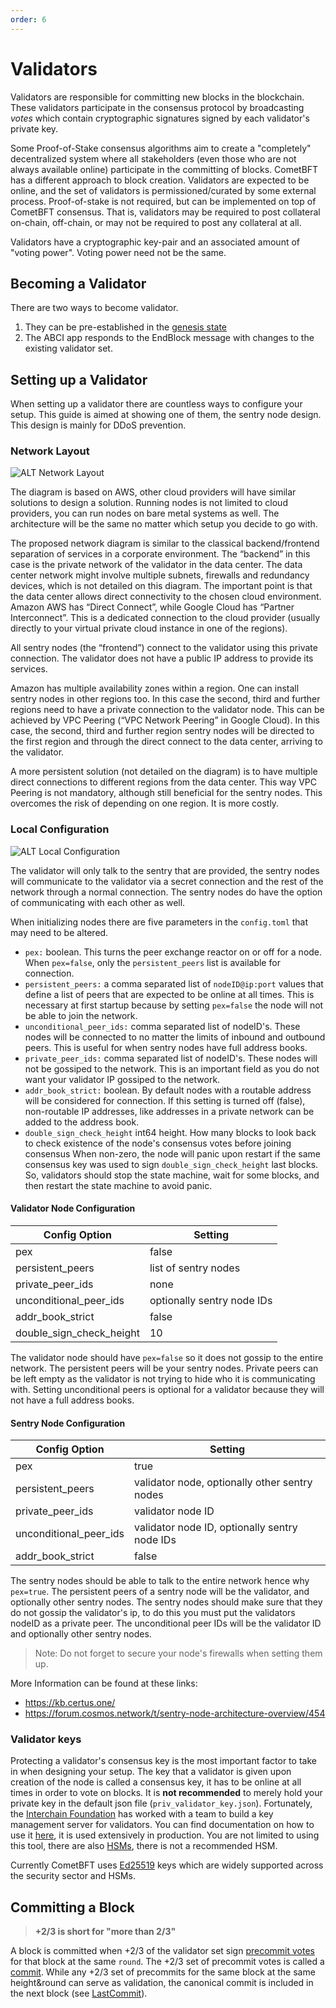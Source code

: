 ```yaml
---
order: 6
---
```


# Validators

Validators are responsible for committing new blocks in the blockchain.
These validators participate in the consensus protocol by broadcasting
_votes_ which contain cryptographic signatures signed by each
validator's private key.

Some Proof-of-Stake consensus algorithms aim to create a "completely"
decentralized system where all stakeholders (even those who are not
always available online) participate in the committing of blocks.
CometBFT has a different approach to block creation. Validators are
expected to be online, and the set of validators is permissioned/curated
by some external process. Proof-of-stake is not required, but can be
implemented on top of CometBFT consensus. That is, validators may be
required to post collateral on-chain, off-chain, or may not be required
to post any collateral at all.

Validators have a cryptographic key-pair and an associated amount of
"voting power". Voting power need not be the same.

## Becoming a Validator

There are two ways to become validator.

1. They can be pre-established in the [genesis state](./using-cometbft.md#genesis)
2. The ABCI app responds to the EndBlock message with changes to the
   existing validator set.

## Setting up a Validator

When setting up a validator there are countless ways to configure your setup. This guide is aimed at showing one of them, the sentry node design. This design is mainly for DDoS prevention.

### Network Layout

![ALT Network Layout](../imgs/sentry_layout.png)

The diagram is based on AWS, other cloud providers will have similar solutions to design a solution. Running nodes is not limited to cloud providers, you can run nodes on bare metal systems as well. The architecture will be the same no matter which setup you decide to go with.

The proposed network diagram is similar to the classical backend/frontend separation of services in a corporate environment. The “backend” in this case is the private network of the validator in the data center. The data center network might involve multiple subnets, firewalls and redundancy devices, which is not detailed on this diagram. The important point is that the data center allows direct connectivity to the chosen cloud environment. Amazon AWS has “Direct Connect”, while Google Cloud has “Partner Interconnect”. This is a dedicated connection to the cloud provider (usually directly to your virtual private cloud instance in one of the regions).

All sentry nodes (the “frontend”) connect to the validator using this private connection. The validator does not have a public IP address to provide its services.

Amazon has multiple availability zones within a region. One can install sentry nodes in other regions too. In this case the second, third and further regions need to have a private connection to the validator node. This can be achieved by VPC Peering (“VPC Network Peering” in Google Cloud). In this case, the second, third and further region sentry nodes will be directed to the first region and through the direct connect to the data center, arriving to the validator.

A more persistent solution (not detailed on the diagram) is to have multiple direct connections to different regions from the data center. This way VPC Peering is not mandatory, although still beneficial for the sentry nodes. This overcomes the risk of depending on one region. It is more costly.

### Local Configuration

![ALT Local Configuration](../imgs/sentry_local_config.png)

The validator will only talk to the sentry that are provided, the sentry nodes will communicate to the validator via a secret connection and the rest of the network through a normal connection. The sentry nodes do have the option of communicating with each other as well.

When initializing nodes there are five parameters in the `config.toml` that may need to be altered.

- `pex:` boolean. This turns the peer exchange reactor on or off for a node. When `pex=false`, only the `persistent_peers` list is available for connection.
- `persistent_peers:` a comma separated list of `nodeID@ip:port` values that define a list of peers that are expected to be online at all times. This is necessary at first startup because by setting `pex=false` the node will not be able to join the network.
- `unconditional_peer_ids:` comma separated list of nodeID's. These nodes will be connected to no matter the limits of inbound and outbound peers. This is useful for when sentry nodes have full address books.
- `private_peer_ids:` comma separated list of nodeID's. These nodes will not be gossiped to the network. This is an important field as you do not want your validator IP gossiped to the network.
- `addr_book_strict:` boolean. By default nodes with a routable address will be considered for connection. If this setting is turned off (false), non-routable IP addresses, like addresses in a private network can be added to the address book.
- `double_sign_check_height` int64 height.  How many blocks to look back to check existence of the node's consensus votes before joining consensus When non-zero, the node will panic upon restart if the same consensus key was used to sign `double_sign_check_height` last blocks. So, validators should stop the state machine, wait for some blocks, and then restart the state machine to avoid panic.

#### Validator Node Configuration

| Config Option            | Setting                    |
| ------------------------ | -------------------------- |
| pex                      | false                      |
| persistent_peers         | list of sentry nodes       |
| private_peer_ids         | none                       |
| unconditional_peer_ids   | optionally sentry node IDs |
| addr_book_strict         | false                      |
| double_sign_check_height | 10                         |

The validator node should have `pex=false` so it does not gossip to the entire network. The persistent peers will be your sentry nodes. Private peers can be left empty as the validator is not trying to hide who it is communicating with. Setting unconditional peers is optional for a validator because they will not have a full address books.

#### Sentry Node Configuration

| Config Option          | Setting                                       |
| ---------------------- | --------------------------------------------- |
| pex                    | true                                          |
| persistent_peers       | validator node, optionally other sentry nodes |
| private_peer_ids       | validator node ID                             |
| unconditional_peer_ids | validator node ID, optionally sentry node IDs |
| addr_book_strict       | false                                         |

The sentry nodes should be able to talk to the entire network hence why `pex=true`. The persistent peers of a sentry node will be the validator, and optionally other sentry nodes. The sentry nodes should make sure that they do not gossip the validator's ip, to do this you must put the validators nodeID as a private peer. The unconditional peer IDs will be the validator ID and optionally other sentry nodes.

> Note: Do not forget to secure your node's firewalls when setting them up.

More Information can be found at these links:

- <https://kb.certus.one/>
- <https://forum.cosmos.network/t/sentry-node-architecture-overview/454>

### Validator keys

Protecting a validator's consensus key is the most important factor to take in when designing your setup. The key that a validator is given upon creation of the node is called a consensus key, it has to be online at all times in order to vote on blocks. It is **not recommended** to merely hold your private key in the default json file (`priv_validator_key.json`). Fortunately, the [Interchain Foundation](https://interchain.io) has worked with a team to build a key management server for validators. You can find documentation on how to use it [here](https://github.com/iqlusioninc/tmkms), it is used extensively in production. You are not limited to using this tool, there are also [HSMs](https://safenet.gemalto.com/data-encryption/hardware-security-modules-hsms/), there is not a recommended HSM.

Currently CometBFT uses [Ed25519](https://ed25519.cr.yp.to/) keys which are widely supported across the security sector and HSMs.

## Committing a Block

> **+2/3 is short for "more than 2/3"**

A block is committed when +2/3 of the validator set sign
[precommit votes](https://github.com/cometbft/cometbft/blob/main/spec/core/data_structures.md#vote)
for that block at the same `round`.
The +2/3 set of precommit votes is called a
[commit](https://github.com/cometbft/cometbft/blob/main/spec/core/data_structures.md#commit).
While any +2/3 set of precommits for the same block at the same height&round can serve as
validation, the canonical commit is included in the next block (see
[LastCommit](https://github.com/cometbft/cometbft/blob/main/spec/core/data_structures.md#block)).
